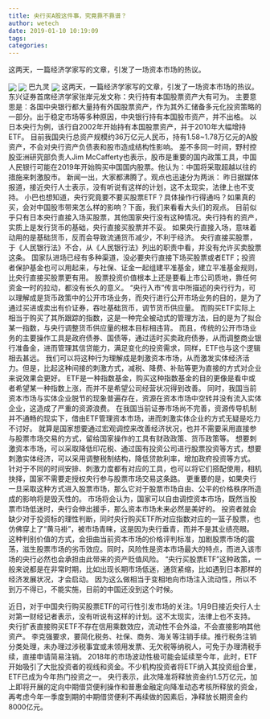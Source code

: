 ```yaml
---
title: 央行买A股这件事，究竟靠不靠谱？
author: wetech
date: 2019-01-10 10:19:09
tags: 
categories: 
---
```

这两天，一篇经济学家写的文章，引发了一场资本市场的热议。
<!-- more -->
<img align="center" border="0" src="https://imgcdn.yicai.com/uppics/images/2019/01/45465717901b25d3b4cb2d6b003686f0.jpg" />
<img align="center" border="0" src="https://imgcdn.yicai.com/uppics/images/2019/01/cc9e219742ce04388e97a4eb652f61ce.jpg" />
巴九灵 
<img align="center" border="0" src="https://imgcdn.yicai.com/uppics/images/2019/01/c6dc864d1dd7e27d67da0db84fdb70e0.jpg" />
这两天，一篇经济学家写的文章，引发了一场资本市场的热议。
东兴证券首席经济学家张岸元发文称：央行持有本国股票资产大有可为。
主要意思是：各国中央银行都大量持有外国股票资产，作为其外汇储备多元化投资策略的一部分。出于稳定市场等多种原因，中央银行持有本国股市资产，并不出格。
以日本央行为例，该行自2002年开始持有本国股票资产，并于2010年大幅增持ETF。
目前我国央行总资产规模约36万亿元人民币，持有1.58~1.78万亿元的A股资产，不会对央行资产负债表和股市造成结构性影响。
差不多同一时间，野村控股亚洲研究部负责人Jim McCafferty也表示，股市是重要的国内政策工具，中国人民银行可能在2019年开始购买中国国内股票。他认为：中国将采取超越以往的措施来刺激股市。
新闻一出，大家都沸腾了。观点也迅速分为两派：
昨日据媒体报道，接近央行人士表示，没有听说有这样的计划，这不太现实，法律上也不支持。
小巴也想知道，央行究竟要不要买股票ETF？具体操作行得通吗？如果真的买，会对中国股市带来怎么样的影响？下面，我们来看看大头们的观点。
目前似乎只有日本央行直接入场买股票，其他国家央行没有这种情况。央行持有的资产，实质上是发行货币的基础，央行直接买股票并不妥。
如果央行直接入场，意味着动用的是基础货币，反而会导致流通货币减少，不利于经济。
央行直接买股票，于《人民银行法》不合，从《人民银行法》列出的职责中看，并没有允许买卖股票这条。
国家队进场已经有多种渠道，没必要央行直接下场买股票或者ETF；投资者保护基金也可以用起来，与社保、证金一起组建平准基金，建立平准基金规则，比央行直接买股票更有用。
股票投资价值根本上还是要看上市公司质地，靠任何资金一时的拉动，都没有长久的意义。
“央行入市”传言中所描述的央行行为，可以理解成是货币政策中的公开市场业务，而央行进行公开市场业务的目的，是为了通过买进或卖出有价证券，吞吐基础货币，调节货币供应量。
而购买ETF实际上相当于购买了其所跟踪的指数，这是一种完全被动式的管理方法，目的是为了拟合某一指数，与央行调整货币供应量的根本目标相违背。
而且，传统的公开市场业务的主要操作工具是政府债券、国债等，通过适时买卖政府债券，从而调整商业银行准备金，进而管理其信贷能力，满足变化的投资需求，同样，ETF也与这个逻辑相去甚远。
我们可以将这种行为理解成是刺激资本市场，从而激发实体经济活力。但是，比起这种间接的刺激方式，减税、降费、补贴等更为直接的方式对企业来说效果会更好。
ETF是一种指数基金，购买这种指数基金的目的更像是看中或者希望某一种指数上涨，而并不是希望公司经营状况得到改善。
同时，我国当前资本市场与实体企业脱节的现象普遍存在，资源在资本市场中空转并没有流入实体企业，这造成了严重的资源浪费。
在我国当前证券市场尚不完善，资源传导机制并不通畅的现实下，借由ETF管理资本市场，进而刺激实体企业的方式无疑是吃力不讨好。
就算是国家想要通过宏观调控来改善经济状况，也并不需要采用直接参与股票市场交易的方式，留给国家操作的工具有财政政策、货币政策等。
想要刺激资本市场，可以采取降低印花税、通过国有投资公司进行股票投资等方式，想要刺激实体经济，可以采用调整税制结构，降低贷款利率，增加政府投资等方式。
针对于不同的时间安排、刺激力度都有对应的工具，也可以将它们搭配使用，相机抉择，国家不需要走授权央行参与股票市场交易这条路。
更重要的是，如果央行一旦采取这种方式进入股票市场，那么它对于股票市场自由、公平的价格秩序所造成的影响将是毁灭性的。
市场将会认为，国家可以自由调控资本市场，既然当股票市场低迷时，央行会伸出援手，那么资本市场未来必然是美好的。
投资者就会缺少对于投资标的理性判断，同时央行购买ETF所对应指数对应的一篮子股票，也仿佛穿上了“黄马褂”，被市场青睐，这是因为央行垂青，而并不是其业绩亮眼。
这种判别价值的方式，会扭曲当前资本市场的价格评判标准，加剧股票市场的震荡，滋生股票市场的劣币效应。同时，风险性是资本市场最大的特点，而进入该市场的央行必然也会承担由此带来的资产贬值风险。
“央行买股票ETF”这种政策，一般来说都是在非常时期，比如出现长期市场低迷，通货紧缩，比如遇到日本那样的经济发展状况，才会启动。
因为这么做相当于变相地向市场注入流动性，所以不到万不得已，不能实施，目前的中国还没到这个时候。
 
 
近日，对于中国央行购买股票ETF的可行性引发市场的关注。1月9日接近央行人士对第一财经记者表示，没有听说有这样的计划。这不太现实，法律上也不支持。
央行扩表直接购买ETF不存在信用乘数效应，流动性不会外溢，不会直接影响其他资产。
李克强要求，要简化税务、社保、商务、海关等注销手续。推行税务注销分类处理，未办理过涉税事宜或未领用发票、无欠税等纳税人，可免于办理清税手续，直接申请简易注销。
2018年的市场波动性极可能会延续至今年，此时，ETF开始吸引了大批投资者的视线和资金。不少机构投资者将ETF纳入其投资组合里，ETF已成为今年热门投资之一。
央行表示，此次降准将释放资金约1.5万亿元，加上即将开展的定向中期借贷便利操作和普惠金融定向降准动态考核所释放的资金，再考虑今年一季度到期的中期借贷便利不再续做的因素后，净释放长期资金约8000亿元。

